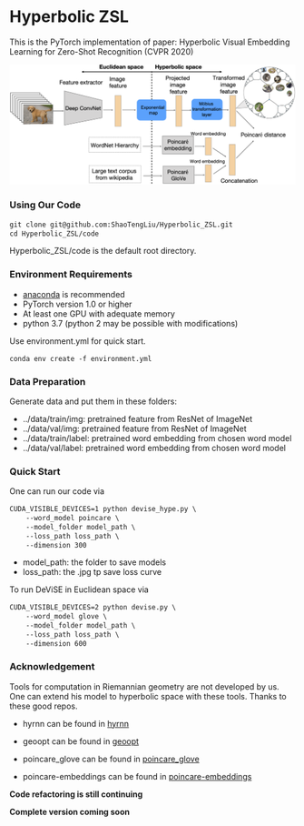 # Hyperbolic ZSL
This is the PyTorch implementation of paper: Hyperbolic Visual Embedding Learning for Zero-Shot Recognition (CVPR 2020)



![framework](framework.png)

### Using Our Code
```
git clone git@github.com:ShaoTengLiu/Hyperbolic_ZSL.git
cd Hyperbolic_ZSL/code
```
Hyperbolic_ZSL/code is the default root directory.

### Environment Requirements
* [anaconda](https://www.anaconda.com/distribution/) is recommended
* PyTorch version 1.0 or higher
* At least one GPU with adequate memory
* python 3.7 (python 2 may be possible with modifications)

Use environment.yml for quick start.

```
conda env create -f environment.yml
```


### Data Preparation
Generate data and put them in these folders:
* ../data/train/img: pretrained feature from ResNet of ImageNet
* ../data/val/img: pretrained feature from ResNet of ImageNet
* ../data/train/label: pretrained word embedding from chosen word model
* ../data/val/label: pretrained word embedding from chosen word model

### Quick Start
One can run our code via

```shell
CUDA_VISIBLE_DEVICES=1 python devise_hype.py \
    --word_model poincare \
    --model_folder model_path \
    --loss_path loss_path \
    --dimension 300
```

* model_path: the folder to save models
* loss_path: the .jpg tp save loss curve

To run DeViSE in Euclidean space via

```shell
CUDA_VISIBLE_DEVICES=2 python devise.py \
    --word_model glove \
    --model_folder model_path \
    --loss_path loss_path \
    --dimension 600
```

### Acknowledgement
Tools for computation in Riemannian geometry are not developed by us. One can extend his model to hyperbolic space with these tools. Thanks to these good repos.

* hyrnn can be found in [hyrnn](https://github.com/ferrine/hyrnn)

* geoopt can be found in [geoopt](https://github.com/geoopt/geoopt)

* poincare_glove can be found in [poincare_glove](https://github.com/alex-tifrea/poincare_glove)

* poincare-embeddings can be found in [poincare-embeddings](https://github.com/facebookresearch/poincare-embeddings)

**Code refactoring is still continuing**

**Complete version coming soon**